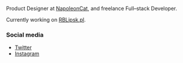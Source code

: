 Product Designer at [NapoleonCat](https://napoleoncat.com), and freelance Full–stack Developer.

Currently working on [RBLipsk.pl](https://rblipsk.pl).

### Social media
- [Twitter](https://twitter.com/karol_krakowiak)
- [Instagram](https://instagram.com/karol)
